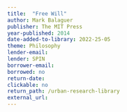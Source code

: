 ```yaml
---
title:  "Free Will"
author: Mark Balaguer
publisher: The MIT Press
year-published: 2014
date-added-to-library: 2022-25-05
theme: Philosophy
lender-email:
lender: SPIN
borrower-email:
borrowed: no
return-date:
clickable: no
return_path: /urban-research-library
external_url: 
---
```

